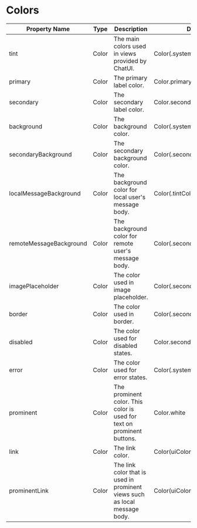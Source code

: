 #  Colors

| Property Name | Type | Description | Default Value |
| --- | --- | --- | --- |
| tint | Color | The main colors used in views provided by ChatUI. | Color(.systemBlue) |
| primary | Color | The primary label color. | Color.primary |
| secondary | Color | The secondary label color. | Color.secondary |
| background | Color | The background color. | Color(.systemBackground) |
| secondaryBackground | Color | The secondary background color. | Color(.secondarySystemBackground) |
| localMessageBackground | Color | The background color for local user's message body. | Color(.tintColor) |
| remoteMessageBackground | Color | The background color for remote user's message body. | Color(.secondarySystemBackground) |
| imagePlaceholder | Color | The color used in image placeholder. | Color(.secondarySystemBackground) |
| border | Color | The color used in border. | Color(.secondarySystemBackground) |
| disabled | Color | The color used for disabled states. | Color.secondary |
| error | Color | The color used for error states. | Color(.systemRed) |
| prominent | Color | The prominent color. This color is used for text on prominent buttons. | Color.white |
| link | Color | The link color. | Color(uiColor: .link) |
| prominentLink | Color | The link color that is used in prominent views such as local message body. | Color(uiColor: .systemYellow) |
